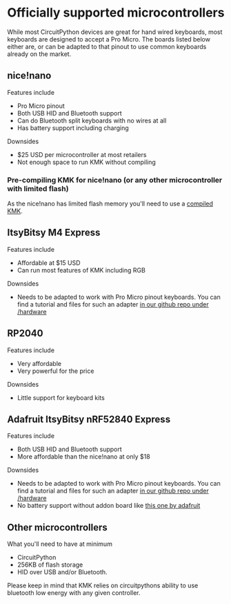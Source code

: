 # Officially supported microcontrollers
While most CircuitPython devices are great for hand wired keyboards, most
keyboards are designed to accept a Pro Micro. The boards listed below either 
are, or can be adapted to that pinout to use common keyboards already on the market.

## nice!nano
Features include
- Pro Micro pinout
- Both USB HID and Bluetooth support
- Can do Bluetooth split keyboards with no wires at all
- Has battery support including charging

Downsides
- $25 USD per microcontroller at most retailers
- Not enough space to run KMK without compiling

### Pre-compiling KMK for nice!nano (or any other microcontroller with limited flash)
As the nice!nano has limited flash memory you'll need to use a [compiled KMK](Getting_Started.md#pre-compiling-kmk-for-faster-boot-times-or-microcontrollers-with-limited-flash).

## ItsyBitsy M4 Express
Features include
- Affordable at $15 USD
- Can run most features of KMK including RGB

Downsides
- Needs to be adapted to work with Pro Micro pinout keyboards. You can find a tutorial and files for such an adapter [in our github repo under /hardware](https://github.com/KMKfw/kmk_firmware/tree/master/hardware)

## RP2040
Features include
- Very affordable
- Very powerful for the price

Downsides
- Little support for keyboard kits

## Adafruit ItsyBitsy nRF52840 Express
Features include
- Both USB HID and Bluetooth support
- More affordable than the nice!nano at only $18

Downsides
- Needs to be adapted to work with Pro Micro pinout keyboards. You can find a tutorial and files for such an adapter [in our github repo under /hardware](https://github.com/KMKfw/kmk_firmware/tree/master/hardware)
- No battery support without addon board like [this one by adafruit](https://www.adafruit.com/product/2124) 

## Other microcontrollers
What you'll need to have at minimum
- CircuitPython
- 256KB of flash storage
- HID over USB and/or Bluetooth.

Please keep in mind that KMK relies on circuitpythons ability to use bluetooth low energy with any given controller.
